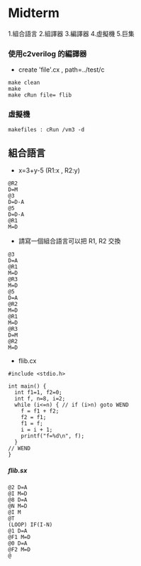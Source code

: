 # Midterm
1.組合語言 2.組譯器 3.編譯器 4.虛擬機 5.巨集 

### 使用c2verilog 的編譯器
* create 'file'.cx , path=../test/c
```
make clean
make
make cRun file= flib
```
### 虛擬機
```
makefiles : cRun /vm3 -d
```
## 組合語言 
* x=3+y-5 (R1:x , R2:y)
```
@R2
D=M
@3
D=D-A
@5
D=D-A
@R1
M=D
```
* 請寫一個組合語言可以把 R1, R2 交換
```
@3
D=A
@R1
M=D
@R3
M=D
@5
D=A
@R2
M=D
@R1
M=D
@R3
D=M
@R2
M=D
```

* flib.cx
```
#include <stdio.h>

int main() {
  int f1=1, f2=0;
  int f, n=8, i=2;
  while (i<=n) { // if (i>n) goto WEND
    f = f1 + f2;
    f2 = f1;
    f1 = f;
    i = i + 1;
    printf("f=%d\n", f);
  }
// WEND
}
```
##### flib.sx
```
@2 D=A 
@I M=D 
@8 D=A 
@N M=D
@I M 
@T 
(LOOP) IF(I-N) 
@1 D=A 
@F1 M=D 
@0 D=A 
@F2 M=D 
@

```


